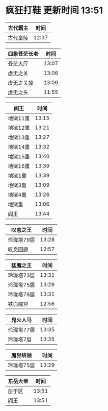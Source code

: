 # 疯狂打鞋 更新时间 13:51

| 古代霸主   | 时间    |
|--------|-------|
| 古代皇陵 | 12:37 |

| 四象苍茫长老   | 时间    |
|--------|-------|
| 苍茫大厅 | 13:07 |
| 虚无之关 | 13:06 |
| 虚无之关掉 | 13:06 |
| 虚无之头 | 11:55 |

| 间王   | 时间    |
|--------|-------|
| 地狱11重 | 13:15 |
| 地狱12重 | 13:21 |
| 地狱13重 | 13:27 |
| 地狱14重 | 13:32 |
| 地狱15重 | 13:40 |
| 地狱16重 | 13:39 |
| 地狱1重 | 13:39 |
| 地狱3重 | 13:09 |
| 地狱4重 | 13:26 |
| 地狱重 | 13:06 |
| 阎王 | 13:44 |

| 叹息之王   | 时间    |
|--------|-------|
| 玲珑塔79层 | 13:28 |
| 叹息回廊 | 12:57 |

| 猛魔之王   | 时间    |
|--------|-------|
| 玲珑塔73层 | 13:31 |
| 玲珑塔75层 | 13:29 |
| 玲珑塔78层 | 13:31 |
| 铁血魔宫 | 12:56 |

| 鬼火人马   | 时间    |
|--------|-------|
| 玲珑塔77层 | 13:35 |
| 玲珑塔7层 | 13:35 |

| 魔界统领   | 时间    |
|--------|-------|
| 玲珑塔75层 | 13:29 |

| 东岳大帝   | 时间    |
|--------|-------|
| 册于区 | 13:51 |
| 阎王 | 13:51 |